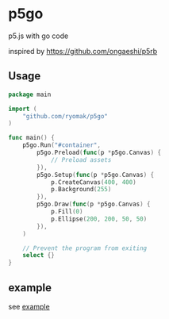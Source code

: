 # p5go
p5.js with go code

inspired by https://github.com/ongaeshi/p5rb

## Usage
```go
package main

import (
    "github.com/ryomak/p5go"
)

func main() {
    p5go.Run("#container",
        p5go.Preload(func(p *p5go.Canvas) {
            // Preload assets
        }),
        p5go.Setup(func(p *p5go.Canvas) {
            p.CreateCanvas(400, 400)
            p.Background(255)
        }),
        p5go.Draw(func(p *p5go.Canvas) {
            p.Fill(0)
            p.Ellipse(200, 200, 50, 50)
        }),
    )

    // Prevent the program from exiting
    select {}
}

```

## example
see [example](https://github.com/ryomak/p5go/tree/main/example)

